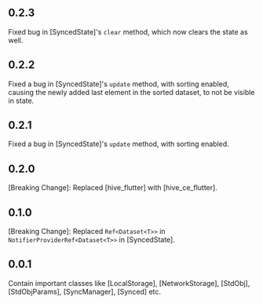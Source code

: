 ## 0.2.3
Fixed bug in [SyncedState]'s `clear` method, which now clears the state as well.

## 0.2.2
Fixed a bug in [SyncedState]'s `update` method, with sorting enabled, causing 
the newly added last element in the sorted dataset, to not be visible in state.

## 0.2.1
Fixed a bug in [SyncedState]'s `update` method, with sorting enabled.

## 0.2.0
[Breaking Change]: Replaced [hive_flutter] with [hive_ce_flutter].

## 0.1.0
[Breaking Change]: Replaced `Ref<Dataset<T>>` in `NotifierProviderRef<Dataset<T>>` in [SyncedState].

## 0.0.1

Contain important classes like [LocalStorage], [NetworkStorage], [StdObj], [StdObjParams], 
[SyncManager], [Synced] etc.

